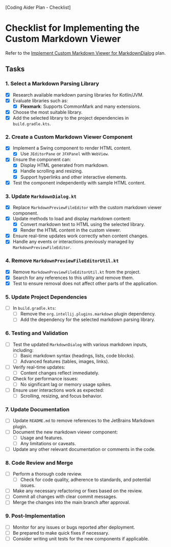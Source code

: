 [Coding Aider Plan - Checklist]

# Checklist for Implementing the Custom Markdown Viewer

Refer to the [Implement Custom Markdown Viewer for MarkdownDialog](ImplementCustomMarkdownViewer.md) plan.

## Tasks

### 1. Select a Markdown Parsing Library

- [x] Research available markdown parsing libraries for Kotlin/JVM.
- [x] Evaluate libraries such as:
    - [x] **Flexmark**: Supports CommonMark and many extensions.
- [x] Choose the most suitable library.
- [x] Add the selected library to the project dependencies in `build.gradle.kts`.

### 2. Create a Custom Markdown Viewer Component

- [x] Implement a Swing component to render HTML content.
    - [x] Use `JEditorPane` or `JFXPanel` with `WebView`.
- [x] Ensure the component can:
    - [x] Display HTML generated from markdown.
    - [x] Handle scrolling and resizing.
    - [x] Support hyperlinks and other interactive elements.
- [x] Test the component independently with sample HTML content.

### 3. Update `MarkdownDialog.kt`

- [x] Replace `MarkdownPreviewFileEditor` with the custom markdown viewer component.
- [x] Update methods to load and display markdown content:
    - [x] Convert markdown text to HTML using the selected library.
    - [x] Render the HTML content in the custom viewer.
- [x] Ensure real-time updates work correctly when content changes.
- [x] Handle any events or interactions previously managed by `MarkdownPreviewFileEditor`.

### 4. Remove `MarkdownPreviewFileEditorUtil.kt`

- [x] Remove `MarkdownPreviewFileEditorUtil.kt` from the project.
- [x] Search for any references to this utility and remove them.
- [x] Test to ensure removal does not affect other parts of the application.

### 5. Update Project Dependencies

- [ ] In `build.gradle.kts`:
    - [ ] Remove the `org.intellij.plugins.markdown` plugin dependency.
    - [ ] Add the dependency for the selected markdown parsing library.

### 6. Testing and Validation

- [ ] Test the updated `MarkdownDialog` with various markdown inputs, including:
    - [ ] Basic markdown syntax (headings, lists, code blocks).
    - [ ] Advanced features (tables, images, links).
- [ ] Verify real-time updates:
    - [ ] Content changes reflect immediately.
- [ ] Check for performance issues:
    - [ ] No significant lag or memory usage spikes.
- [ ] Ensure user interactions work as expected:
    - [ ] Scrolling, resizing, and focus behavior.

### 7. Update Documentation

- [ ] Update `README.md` to remove references to the JetBrains Markdown plugin.
- [ ] Document the new markdown viewer component:
    - [ ] Usage and features.
    - [ ] Any limitations or caveats.
- [ ] Update any other relevant documentation or comments in the code.

### 8. Code Review and Merge

- [ ] Perform a thorough code review.
    - [ ] Check for code quality, adherence to standards, and potential issues.
- [ ] Make any necessary refactoring or fixes based on the review.
- [ ] Commit all changes with clear commit messages.
- [ ] Merge the changes into the main branch after approval.

### 9. Post-Implementation

- [ ] Monitor for any issues or bugs reported after deployment.
- [ ] Be prepared to make quick fixes if necessary.
- [ ] Consider writing unit tests for the new components if applicable.
